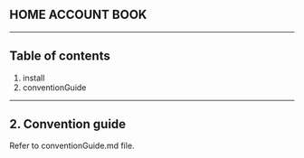 ## HOME ACCOUNT BOOK <FRONTEND>

---
## Table of contents
1. install
2. conventionGuide
---

## 2. Convention guide
Refer to conventionGuide.md file.